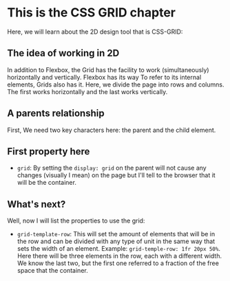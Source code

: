 # This is the CSS GRID chapter

Here, we will learn about the 2D design tool that is CSS-GRID:

## The idea of working in 2D

In addition to Flexbox, the Grid has the facility to work (simultaneously) horizontally and vertically. Flexbox has its way
To refer to its internal elements, Grids also has it. Here, we divide the page into rows and columns. The first works
horizontally and the last works vertically.

## A parents relationship

First, We need two key characters here: the parent and the child element.

## First property here

- `grid`: By setting the `display: grid` on the parent will not cause any changes (visually I mean) on the page but I'll tell to the browser
that it will be the container.

## What's next?

Well, now I will list the properties to use the grid:
- `grid-template-row`: This will set the amount of elements that will be in the row and can be divided with any type of unit in the same way that sets the width of an element.
Example: `grid-temple-row: 1fr 20px 50%`. Here there will be three elements in the row, each with a different width. We know the last two, but the first one referred to a
fraction of the free space that the container.
